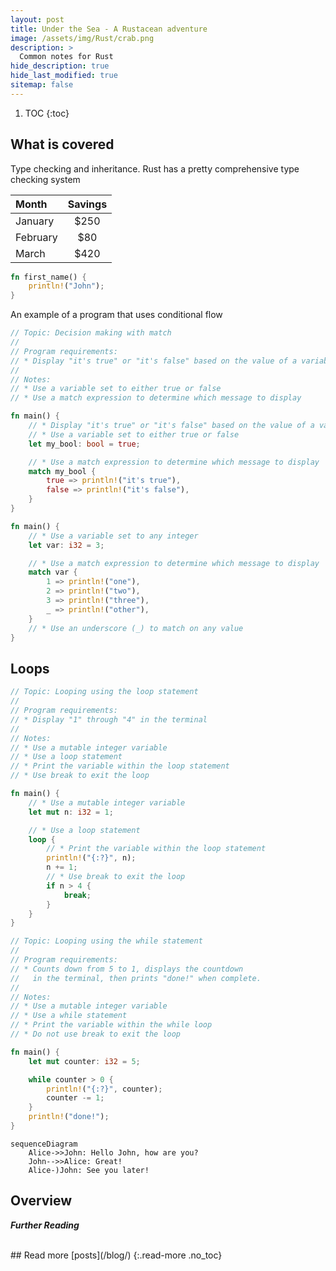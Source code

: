 ```yaml
---
layout: post
title: Under the Sea - A Rustacean adventure
image: /assets/img/Rust/crab.png
description: >
  Common notes for Rust 
hide_description: true 
hide_last_modified: true
sitemap: false
---
```


1. TOC
{:toc}

## What is covered


Type checking and inheritance. 
Rust has a pretty comprehensive type checking system

| Month     |  Savings  |
| :-------- | :-------: |
| January   | $250      |
| February  | $80       |
| March     | $420      |


```rust
fn first_name() {
    println!("John");
}
```

An example of a program that uses conditional flow

```rust
// Topic: Decision making with match
//
// Program requirements:
// * Display "it's true" or "it's false" based on the value of a variable
//
// Notes:
// * Use a variable set to either true or false
// * Use a match expression to determine which message to display

fn main() {
    // * Display "it's true" or "it's false" based on the value of a variable
    // * Use a variable set to either true or false
    let my_bool: bool = true;

    // * Use a match expression to determine which message to display
    match my_bool {
        true => println!("it's true"),
        false => println!("it's false"),
    }
}
```

```rust
fn main() {
    // * Use a variable set to any integer
    let var: i32 = 3;

    // * Use a match expression to determine which message to display
    match var {
        1 => println!("one"),
        2 => println!("two"),
        3 => println!("three"),
        _ => println!("other"),
    }
    // * Use an underscore (_) to match on any value
}
```


## Loops


```rust
// Topic: Looping using the loop statement
//
// Program requirements:
// * Display "1" through "4" in the terminal
//
// Notes:
// * Use a mutable integer variable
// * Use a loop statement
// * Print the variable within the loop statement
// * Use break to exit the loop

fn main() {
    // * Use a mutable integer variable
    let mut n: i32 = 1;

    // * Use a loop statement
    loop {
        // * Print the variable within the loop statement
        println!("{:?}", n);
        n += 1;
        // * Use break to exit the loop
        if n > 4 {
            break;
        }
    }
}
```

```rust
// Topic: Looping using the while statement
//
// Program requirements:
// * Counts down from 5 to 1, displays the countdown
//   in the terminal, then prints "done!" when complete.
//
// Notes:
// * Use a mutable integer variable
// * Use a while statement
// * Print the variable within the while loop
// * Do not use break to exit the loop

fn main() {
    let mut counter: i32 = 5;

    while counter > 0 {
        println!("{:?}", counter);
        counter -= 1;
    }
    println!("done!");
}
```

```mermaid
sequenceDiagram
    Alice->>John: Hello John, how are you?
    John-->>Alice: Great!
    Alice-)John: See you later!
```

## Overview

<!-- Overview -->

**_Further Reading_**

<!-- \[1\] Comment -->

<br>
## Read more [posts](/blog/)
{:.read-more .no_toc}

<!-- Links  -->
<!-- [Link]: https://leetcode.com 
[Link 2]: https://leetcode.com -->